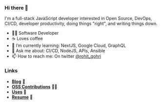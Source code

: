### Hi there 👋

I'm a full-stack JavaScript developer interested in Open Source, DevOps, CI/CD, developer productivity, doing things "right", and writing things down.

- 👨‍💻 Software Developer
- ☕ Loves coffee
- 🌱 I’m currently learning: NextJS, Google Cloud, GraphQL
- 💬 Ask me about: CI/CD, NodeJS, APIs, Ansible
- 📫 How to reach me: On twitter [@rohit_gohri](https://twitter.com/rohit_gohri)

### Links

- [**Blog**](https://rohit.page/?utm_source=github&utm_medium=profile_readme&utm_campaign=hf) 📝
- [**OSS Contributions**](https://rohit.page/contributions/?utm_source=github&utm_medium=profile_readme&utm_campaign=hf) 👨‍💻
- [**Uses**](https://rohit.page/uses?utm_source=github&utm_medium=profile_readme&utm_campaign=hf) 🧰
- [**Resume**](https://rohit.page/resume?utm_source=github&utm_medium=profile_readme&utm_campaign=hf) 📄

